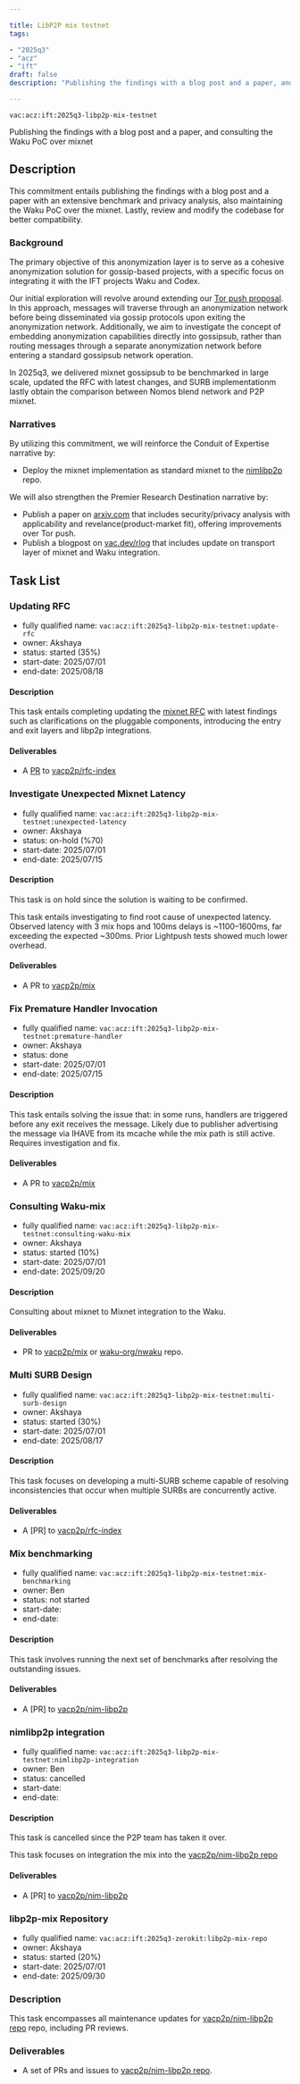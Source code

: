```yaml
---

title: LibP2P mix testnet
tags:

- "2025q3"
- "acz"
- "ift"
draft: false
description: "Publishing the findings with a blog post and a paper, and consulting the Waku PoC over mixnet"

---
```


`vac:acz:ift:2025q3-libp2p-mix-testnet`

Publishing the findings with a blog post and a paper, and consulting the Waku PoC over mixnet

## Description

This commitment entails publishing the findings with a blog post and a paper with an extensive benchmark and
privacy analysis, also maintaining the Waku PoC over the mixnet. 
Lastly, review and modify the codebase for better compatibility. 

### Background

The primary objective of this anonymization layer is to serve as a cohesive anonymization solution
for gossip-based projects, with a specific focus on integrating it with the IFT projects Waku and Codex.

Our initial exploration will revolve around extending our [Tor push proposal](https://rfc.vac.dev/spec/46/). 
In this approach, messages will traverse through an anonymization network before being disseminated 
via gossip protocols upon exiting the anonymization network. 
Additionally, we aim to investigate the concept of embedding anonymization capabilities directly into gossipsub, 
rather than routing messages through a separate anonymization network before entering a standard gossipsub network operation.

In 2025q3, we delivered mixnet gossipsub to be benchmarked in large scale, 
updated the RFC with latest changes, and SURB implementationm lastly obtain 
the comparison between Nomos blend network and P2P mixnet.

### Narratives

By utilizing this commitment,
we will reinforce the Conduit of Expertise narrative by:

- Deploy the mixnet implementation as standard mixnet to the [nimlibp2p](https://github.com/vacp2p/nim-libp2p) repo.

We will also strengthen the Premier Research Destination narrative by:

- Publish a paper on [arxiv.com](http://arxiv.com/) that includes security/privacy analysis 
with applicability and revelance(product-market fit), offering improvements over Tor push.
- Publish a blogpost on [vac.dev/rlog](https://vac.dev/rlog) that includes update on transport layer of mixnet and
Waku integration.

## Task List

### Updating RFC
* fully qualified name: `vac:acz:ift:2025q3-libp2p-mix-testnet:update-rfc`
* owner: Akshaya
* status: started (35%)
* start-date: 2025/07/01
* end-date: 2025/08/18

#### Description
This task entails completing updating the [mixnet RFC](https://rfc.vac.dev/vac/raw/mix) 
with latest findings such as clarifications on the pluggable components, 
introducing  the entry and exit layers and libp2p integrations.

#### Deliverables

* A [PR](https://github.com/vacp2p/rfc-index/pull/158) to [vacp2p/rfc-index](https://github.com/vacp2p/rfc-index)

### Investigate Unexpected Mixnet Latency
* fully qualified name: `vac:acz:ift:2025q3-libp2p-mix-testnet:unexpected-latency`
* owner: Akshaya
* status: on-hold (%70)
* start-date: 2025/07/01
* end-date: 2025/07/15

#### Description

This task is on hold since the solution is waiting to be confirmed.

This task entails investigating to find root cause of unexpected latency.
Observed latency with 3 mix hops and 100ms delays is ~1100–1600ms, 
far exceeding the expected ~300ms. 
Prior Lightpush tests showed much lower overhead. 


#### Deliverables

* A PR to [vacp2p/mix](https://github.com/vacp2p/mix)

### Fix Premature Handler Invocation
* fully qualified name: `vac:acz:ift:2025q3-libp2p-mix-testnet:premature-handler`
* owner: Akshaya
* status: done
* start-date: 2025/07/01
* end-date: 2025/07/15

#### Description
This task entails solving the issue that: in some runs, 
handlers are triggered before any exit receives the message. 
Likely due to publisher advertising the message via IHAVE 
from its mcache while the mix path is still active. 
Requires investigation and fix.


#### Deliverables

* A PR to [vacp2p/mix](https://github.com/vacp2p/mix)

### Consulting Waku-mix 

* fully qualified name: `vac:acz:ift:2025q3-libp2p-mix-testnet:consulting-waku-mix`
* owner: Akshaya
* status: started (10%)
* start-date: 2025/07/01
* end-date: 2025/09/20

#### Description

Consulting about mixnet to Mixnet integration to the Waku.  

#### Deliverables

* PR to [vacp2p/mix](https://github.com/vacp2p/mix) or [waku-org/nwaku](https://github.com/waku-org/nwaku/) repo.

### Multi SURB Design
* fully qualified name: `vac:acz:ift:2025q3-libp2p-mix-testnet:multi-surb-design`
* owner: Akshaya
* status: started (30%)
* start-date: 2025/07/01
* end-date: 2025/08/17

#### Description
This task focuses on developing a multi-SURB scheme 
capable of resolving inconsistencies that occur 
when multiple SURBs are concurrently active.

#### Deliverables

* A [PR] to [vacp2p/rfc-index](https://github.com/vacp2p/rfc-index)

### Mix benchmarking
* fully qualified name: `vac:acz:ift:2025q3-libp2p-mix-testnet:mix-benchmarking`
* owner: Ben
* status: not started
* start-date: 
* end-date: 

#### Description
This task involves running the next set of benchmarks after resolving the outstanding issues.

#### Deliverables

* A [PR] to [vacp2p/nim-libp2p](https://github.com/vacp2p/rfc-index)

### nimlibp2p integration
* fully qualified name: `vac:acz:ift:2025q3-libp2p-mix-testnet:nimlibp2p-integration`
* owner: Ben
* status: cancelled
* start-date: 
* end-date: 

#### Description

This task is cancelled since the P2P team has taken it over. 

This task focuses on integration the mix into the [vacp2p/nim-libp2p repo](https://github.com/vacp2p/nim-libp2p)

#### Deliverables

* A [PR] to [vacp2p/nim-libp2p](https://github.com/vacp2p/rfc-index)


### libp2p-mix Repository 

- fully qualified name: `vac:acz:ift:2025q3-zerokit:libp2p-mix-repo`
- owner: Akshaya
- status: started (20%)
- start-date: 2025/07/01
- end-date: 2025/09/30

### Description

This task encompasses all maintenance updates for [vacp2p/nim-libp2p repo](https://github.com/vacp2p/nim-libp2p) repo, including PR reviews.

### Deliverables

* A set of PRs and issues to [vacp2p/nim-libp2p repo](https://github.com/vacp2p/nim-libp2p).